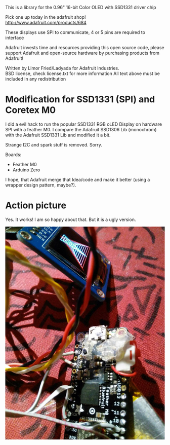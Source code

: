 This is a library for the 0.96" 16-bit Color OLED with SSD1331 driver chip

Pick one up today in the adafruit shop! http://www.adafruit.com/products/684

These displays use SPI to communicate, 4 or 5 pins are required to  
interface

Adafruit invests time and resources providing this open source code, 
please support Adafruit and open-source hardware by purchasing 
products from Adafruit!

Written by Limor Fried/Ladyada  for Adafruit Industries.  
BSD license, check license.txt for more information
All text above must be included in any redistribution

# Modification for SSD1331 (SPI) and Coretex M0

I did a evil hack to run the popular SSD1331 RGB oLED Display on
hardware SPI with a feather M0. I compare the Adafruit SSD1306 Lib (monochrom)
with the Adafruit SSD1331 Lib and modified it a bit.

Strange I2C and spark stuff is removed. Sorry.

Boards:

 -  Feather M0
 -  Arduino Zero

I hope, that Adafruit merge that Idea/code and make it better (using a wrapper design pattern, maybe?). 

# Action picture

Yes. It works! I am so happy about that. But it is a ugly version.

![RGB oLED on a Zero board](ssd1331_feather_M0.jpg)
